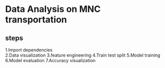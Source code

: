 # Data Analysis on MNC transportation

## steps 
1.Import dependencies<br>
2.Data visualization
3.feature engineering
4.Train test split
5.Model training
6.Model evaluation
7.Accuracy visualization

